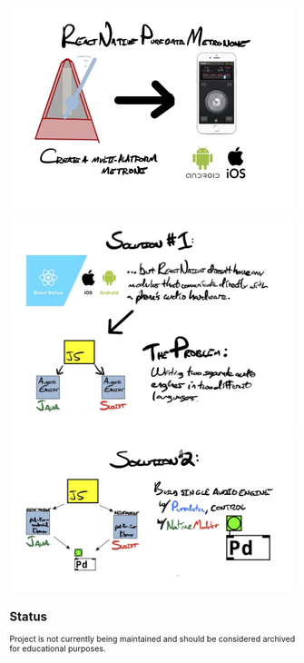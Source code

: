 ![Intro](./assets/RNPD1.jpg)
![Solution 1](./assets/RNPD2.jpg)
![Solution 2](./assets/RNPD3.jpg)

## Status

Project is not currently being maintained and should be considered archived for educational purposes.